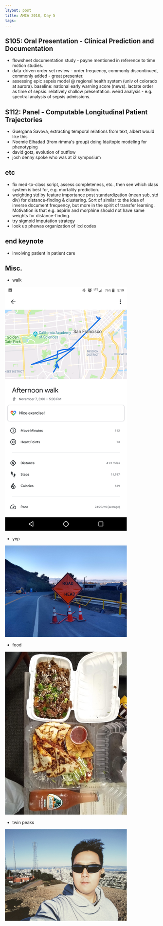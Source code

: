 ```yaml
---
layout: post
title: AMIA 2018, Day 5
tags:
---
```

## S105: Oral Presentation - Clinical Prediction and Documentation
- flowsheet documentation study - payne mentioned in reference to time motion studies.
- data-driven order set review - order frequency, commonly discontinued, commonly added - great presenter.
- assessing epic sepsis model @ regional health system (univ of colorado at aurora). baseline: national early warning score (news). lactate order as time of sepsis. relatively shallow presentation. weird analysis - e.g. spectral analysis of sepsis admissions.

## S112: Panel - Computable Longitudinal Patient Trajectories
- Guergana Savova, extracting temporal relations from text, albert would like this
- Noemie Elhadad (from rimma's group) doing lda/topic modeling for phenotyping
- david gotz, evolution of outflow
- josh denny spoke who was at i2 symposium

## etc
- fix med-to-class script, assess completeness, etc., then see which class system is best for, e.g. mortality prediction.
- weighting std by feature importance post standardization (mean sub, std div) for distance-finding & clustering. Sort of similar to the idea of inverse document frequency, but more in the spirit of transfer learning. Motivation is that e.g. aspirin and morphine should not have same weights for distance-finding.
- try sigmoid imputation strategy
- look up phewas organization of icd codes

## end keynote
- involving patient in patient care

## Misc.
* walk
<img src="https://raw.githubusercontent.com/abraxasyu/abraxasyu.github.io/master/_images/walk.png" width="400">

* yep
<img src="https://raw.githubusercontent.com/abraxasyu/abraxasyu.github.io/master/_images/yep.jpg" width="400">

* food
<img src="https://raw.githubusercontent.com/abraxasyu/abraxasyu.github.io/master/_images/food.jpg" width="400">

* twin peaks
<img src="https://raw.githubusercontent.com/abraxasyu/abraxasyu.github.io/master/_images/tp1.jpg" width="400">
